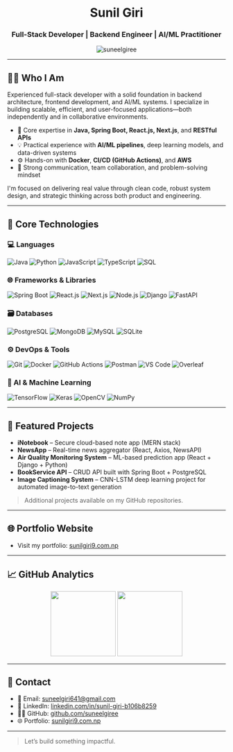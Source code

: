 <h1 align="center">Sunil Giri</h1>
<h3 align="center">Full-Stack Developer | Backend Engineer | AI/ML Practitioner</h3>

<p align="center">
  <img src="https://komarev.com/ghpvc/?username=suneelgiree&label=Profile%20views&color=0e75b6&style=flat" alt="suneelgiree" />
</p>

---

## 👨‍💻 Who I Am

Experienced full-stack developer with a solid foundation in backend architecture, frontend development, and AI/ML systems. I specialize in building scalable, efficient, and user-focused applications—both independently and in collaborative environments.

- 🔧 Core expertise in **Java, Spring Boot, React.js, Next.js**, and **RESTful APIs**
- 💡 Practical experience with **AI/ML pipelines**, deep learning models, and data-driven systems
- ⚙️ Hands-on with **Docker**, **CI/CD (GitHub Actions)**, and **AWS**
- 💬 Strong communication, team collaboration, and problem-solving mindset

I'm focused on delivering real value through clean code, robust system design, and strategic thinking across both product and engineering.

---

## 🔧 Core Technologies

### 💻 Languages
![Java](https://img.shields.io/badge/java-%23ED8B00.svg?style=flat&logo=java&logoColor=white)
![Python](https://img.shields.io/badge/python-%2314354C.svg?style=flat&logo=python&logoColor=white)
![JavaScript](https://img.shields.io/badge/javascript-%23323330.svg?style=flat&logo=javascript&logoColor=%23F7DF1E)
![TypeScript](https://img.shields.io/badge/typescript-%23007ACC.svg?style=flat&logo=typescript&logoColor=white)
![SQL](https://img.shields.io/badge/sql-%2307405e.svg?style=flat&logo=sqlite&logoColor=white)

### 🌐 Frameworks & Libraries
![Spring Boot](https://img.shields.io/badge/spring%20boot-%236DB33F.svg?style=flat&logo=spring-boot&logoColor=white)
![React.js](https://img.shields.io/badge/react-%2320232a.svg?style=flat&logo=react&logoColor=%2361DAFB)
![Next.js](https://img.shields.io/badge/next.js-black?style=flat&logo=next.js&logoColor=white)
![Node.js](https://img.shields.io/badge/node.js-%2343853D.svg?style=flat&logo=node.js&logoColor=white)
![Django](https://img.shields.io/badge/django-%23092E20.svg?style=flat&logo=django&logoColor=white)
![FastAPI](https://img.shields.io/badge/fastapi-%23009688.svg?style=flat&logo=fastapi&logoColor=white)

### 🗃️ Databases
![PostgreSQL](https://img.shields.io/badge/postgresql-%23316192.svg?style=flat&logo=postgresql&logoColor=white)
![MongoDB](https://img.shields.io/badge/mongodb-%2347A248.svg?style=flat&logo=mongodb&logoColor=white)
![MySQL](https://img.shields.io/badge/mysql-%2300f.svg?style=flat&logo=mysql&logoColor=white)
![SQLite](https://img.shields.io/badge/sqlite-%2307405e.svg?style=flat&logo=sqlite&logoColor=white)

### ⚙️ DevOps & Tools
![Git](https://img.shields.io/badge/git-%23F05033.svg?style=flat&logo=git&logoColor=white)
![Docker](https://img.shields.io/badge/docker-%232496ED.svg?style=flat&logo=docker&logoColor=white)
![GitHub Actions](https://img.shields.io/badge/github%20actions-%232671E5.svg?style=flat&logo=githubactions&logoColor=white)
![Postman](https://img.shields.io/badge/postman-%23FF6C37.svg?style=flat&logo=postman&logoColor=white)
![VS Code](https://img.shields.io/badge/VSCode-%23007ACC.svg?style=flat&logo=visual-studio-code&logoColor=white)
![Overleaf](https://img.shields.io/badge/overleaf-%23008000.svg?style=flat&logo=overleaf&logoColor=white)

### 🧠 AI & Machine Learning
![TensorFlow](https://img.shields.io/badge/TensorFlow-%23FF6F00.svg?style=flat&logo=tensorflow&logoColor=white)
![Keras](https://img.shields.io/badge/Keras-%23D00000.svg?style=flat&logo=keras&logoColor=white)
![OpenCV](https://img.shields.io/badge/OpenCV-%23white.svg?style=flat&logo=opencv&logoColor=black)
![NumPy](https://img.shields.io/badge/numpy-%23013243.svg?style=flat&logo=numpy&logoColor=white)

---

## 📌 Featured Projects

- **iNotebook** – Secure cloud-based note app (MERN stack)
- **NewsApp** – Real-time news aggregator (React, Axios, NewsAPI)
- **Air Quality Monitoring System** – ML-based prediction app (React + Django + Python)
- **BookService API** – CRUD API built with Spring Boot + PostgreSQL
- **Image Captioning System** – CNN-LSTM deep learning project for automated image-to-text generation

> Additional projects available on my GitHub repositories.

---

## 🌐 Portfolio Website

- Visit my portfolio: [sunilgiri9.com.np](https://sunilgiri9.com.np)

---

## 📈 GitHub Analytics

<p align="center">
  <img src="https://github-readme-stats.vercel.app/api?username=suneelgiree&show_icons=true&theme=default" height="150" />
  <img src="https://github-readme-stats.vercel.app/api/top-langs/?username=suneelgiree&layout=compact&theme=default" height="150" />
</p>

---

## 🔗 Contact

- 📧 Email: [suneelgiri641@gmail.com](mailto:suneelgiri641@gmail.com)  
- 💼 LinkedIn: [linkedin.com/in/sunil-giri-b106b8259](https://linkedin.com/in/sunil-giri-b106b8259)  
- 🧑‍💻 GitHub: [github.com/suneelgiree](https://github.com/suneelgiree)
- 🌐 Portfolio: [sunilgiri9.com.np](https://sunilgiri9.com.np)

---

> Let’s build something impactful.
